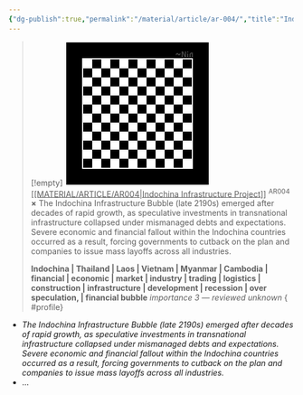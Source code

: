 ```yaml
---
{"dg-publish":true,"permalink":"/material/article/ar-004/","title":"Indochina Infrastructure Project","tags":["-article"]}
---
```


>[!empty]
> ![RESOURCE/ASSET/OTHER/PlaceholderIcon.png|icon](/img/user/RESOURCE/ASSET/OTHER/PlaceholderIcon.png) <u class="title">[[MATERIAL/ARTICLE/AR004\|Indochina Infrastructure Project]]</u> <sup class="title">AR004</sup> <b class="title">×</b>
> The Indochina Infrastructure Bubble (late 2190s) emerged after decades of rapid growth, as speculative investments in transnational infrastructure collapsed under mismanaged debts and expectations. Severe economic and financial fallout within the Indochina countries occurred as a result, forcing governments to cutback on the plan and companies to issue mass layoffs across all industries.
> 
> <b>Indochina | Thailand | Laos | Vietnam | Myanmar | Cambodia | financial | economic | market | industry | trading | logistics | construction | infrastructure | development | recession | over speculation, | financial bubble</b>
> <i class="small">importance 3 — reviewed unknown</i>
{ #profile}


- *The Indochina Infrastructure Bubble (late 2190s) emerged after decades of rapid growth, as speculative investments in transnational infrastructure collapsed under mismanaged debts and expectations. Severe economic and financial fallout within the Indochina countries occurred as a result, forcing governments to cutback on the plan and companies to issue mass layoffs across all industries.*
- …

